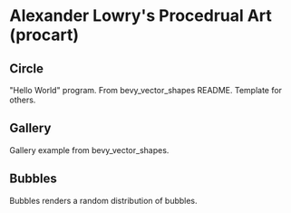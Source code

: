# Alexander Lowry's Procedrual Art (procart)

## Circle

"Hello World" program.
From bevy_vector_shapes README.
Template for others.

## Gallery

Gallery example from bevy_vector_shapes.

## Bubbles

Bubbles renders a random distribution of bubbles.
